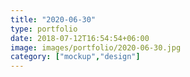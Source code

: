 ```yaml
---
title: "2020-06-30"
type: portfolio
date: 2018-07-12T16:54:54+06:00
image: images/portfolio/2020-06-30.jpg
category: ["mockup","design"]
---
```


